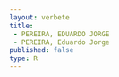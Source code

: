 ```yaml
---
layout: verbete
title:
 - PEREIRA, EDUARDO JORGE
 - PEREIRA, Eduardo Jorge
published: false
type: R
---
```


